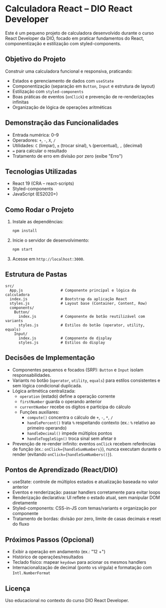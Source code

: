 # Calculadora React – DIO React Developer

Este é um pequeno projeto de calculadora desenvolvido durante o curso React Developer da DIO, focado em praticar fundamentos do React, componentização e estilização com styled-components.

## Objetivo do Projeto
Construir uma calculadora funcional e responsiva, praticando:
- Estados e gerenciamento de dados com `useState`
- Componentização (separação em `Button`, `Input` e estrutura de layout)
- Estilização com `styled-components`
- Boas práticas de eventos (`onClick`) e prevenção de re-renderizações infinitas
- Organização de lógica de operações aritméticas

## Demonstração das Funcionalidades
- Entrada numérica: 0–9
- Operadores: `+`, `-`, `X`, `/`
- Utilidades: `C` (limpar), `±` (trocar sinal), `%` (percentual), `,` (decimal)
- `=` para calcular o resultado
- Tratamento de erro em divisão por zero (exibe "Erro")

## Tecnologias Utilizadas
- React 19 (CRA – react-scripts)
- Styled-components
- JavaScript (ES2020+)

## Como Rodar o Projeto
1. Instale as dependências:
   ```bash
   npm install
   ```
2. Inicie o servidor de desenvolvimento:
   ```bash
   npm start
   ```
3. Acesse em `http://localhost:3000`.

## Estrutura de Pastas
```
src/
  App.js                 # Componente principal e lógica da calculadora
  index.js               # Bootstrap da aplicação React
  styles.js              # Layout base (Container, Content, Row)
  components/
    Button/
      index.js           # Componente de botão reutilizável com variants
      styles.js          # Estilos do botão (operator, utility, equals)
    Input/
      index.js           # Componente de display
      styles.js          # Estilos do display
```

## Decisões de Implementação
- Componentes pequenos e focados (SRP): `Button` e `Input` isolam responsabilidades.
- Variants no botão (`operator`, `utility`, `equals`) para estilos consistentes e sem lógica condicional duplicada.
- Lógica aritmética centralizada:
  - `operation` (estado) define a operação corrente
  - `firstNumber` guarda o operando anterior
  - `currentNumber` recebe os dígitos e participa do cálculo
  - Funções auxiliares:
    - `compute()` concentra o cálculo de `+`, `-`, `*`, `/`
    - `handlePercent()` trata `%` respeitando contexto (ex.: `%` relativo ao primeiro operando)
    - `handleDecimal()` impede múltiplos pontos
    - `handleToggleSign()` troca sinal sem afetar `0`
- Prevenção de re-render infinito: eventos `onClick` recebem referências de função (ex.: `onClick={handleSumNumbers}`), nunca executam durante o render (evitando `onClick={handleSumNumbers()}`).

## Pontos de Aprendizado (React/DIO)
- useState: controle de múltiplos estados e atualização baseada no valor anterior
- Eventos e renderização: passar handlers corretamente para evitar loops
- Renderização declarativa: UI reflete o estado atual, sem manipular DOM diretamente
- Styled-components: CSS-in-JS com temas/variants e organização por componente
- Tratamento de bordas: divisão por zero, limite de casas decimais e reset do fluxo

## Próximos Passos (Opcional)
- Exibir a operação em andamento (ex.: "12 +")
- Histórico de operações/resultados
- Teclado físico: mapear `keydown` para acionar os mesmos handlers
- Internacionalização de decimal (ponto vs vírgula) e formatação com `Intl.NumberFormat`

## Licença
Uso educacional no contexto do curso DIO React Developer.

